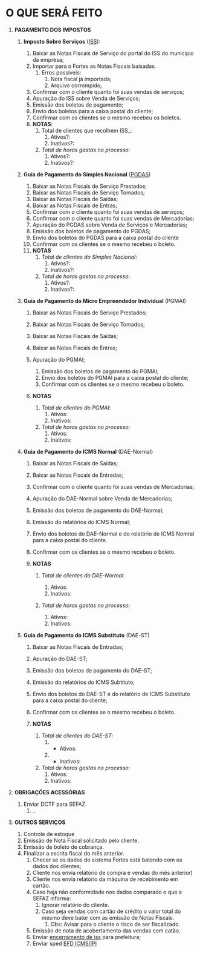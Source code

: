 # O QUE SERÁ FEITO

 1. <span id=id_pg_impostos></span> **PAGAMENTO DOS IMPOSTOS**

    1. <span id=id_iss></span> **Imposto Sobre Serviços** ([ISS](https://iss.fortaleza.ce.gov.br/grpfor/login.seam?cid=265817)):
       1. Baixar as Notas Fiscais de Serviço do portal do ISS do município da empresa;
       2. Importar para o Fortes as Notas Fiscais baixadas.
          1. Erros possíveis:
             1. Nota fiscal já importada;
             2. Arquivo corrompido;
       3. Confirmar com o cliente quanto foi suas vendas de serviços;
       4. Apuração do ISS sobre Venda de Serviços;
       5. Emissão dos boletos de pagamento;
       6. Envio dos boletos para a caixa postal do cliente;
       7. Confirmar com os clientes se o mesmo recebeu os boletos.
       8. **NOTAS**:
          1. Total de clientes que recolhem ISS_:
             1. Ativos?:
             2. Inativos?:
          2. _Total de horas gastas no processo_:
             1. Ativos?:
             2. Inativos?:

    2. <span id=id_pg_das></span> **Guia de Pagamento do Simples Nacional** ([PGDAS](http://www8.receita.fazenda.gov.br/SimplesNacional/Servicos/Grupo.aspx?grp=t&area=1))
       1. Baixar as Notas Fiscais de Serviço Prestados;
       2. Baixar as Notas Fiscais de Serviço Tomados;
       3. Baixar as Notas Fiscais de Saídas;
       4. Baixar as Notas Fiscais de Entras;
       5. Confirmar com o cliente quanto foi suas vendas de serviços;
       6. Confirmar com o cliente quanto foi suas vendas de Mercadorias;
       7. Apuração do PGDAS sobre Venda de Serviços e Mercadorias;
       8. Emissão dos boletos de pagamento do PGDAS;
       9. Envio dos boletos do PGDAS para a caixa postal do cliente
       10. Confirmar com os clientes se o mesmo recebeu o boleto.
       11. **NOTAS**
           1. _Total de clientes do Simples Nacional_:
              1. Ativos?:
              2. Inativos?:
           2. _Total de horas gastas no processo_:
              1. Ativos?:
              2. Inativos?:

    3. <span id=id_pg_mai></span> **Guia de Pagamento do Micro Empreendedor Individual** (PGMAI)
       1. Baixar as Notas Fiscais de Serviço Prestados;
       2. Baixar as Notas Fiscais de Serviço Tomados;
       3. Baixar as Notas Fiscais de Saídas;
       4. Baixar as Notas Fiscais de Entras;

       5. Apuração do PGMAI;
          1. Emissão dos boletos de pagamento do PGMAI;
          2. Envio dos boletos do PGMAI para a caixa postal do cliente;
          3. Confirmar com os clientes se o mesmo recebeu o boleto.

       6. **NOTAS**
           1. _Total de clientes do PGMAI_:
              1. Ativos:
              2. Inativos:
           2. _Total de horas gastas no processo_:
              1. Ativos:
              2. Inativos:

    4. <span id=id_dae_normal></span>**Guia de Pagamento do ICMS Normal** (DAE-Normal)
       1. Baixar as Notas Fiscais de Saídas;
       2. Baixar as Notas Fiscais de Entradas;
       3. Confirmar com o cliente quanto foi suas vendas de Mercadorias;
       4. Apuração do DAE-Normal sobre Venda de Mercadorias;
       5. Emissão dos boletos de pagamento do DAE-Normal;
       6. Emissão do relatórios do ICMS Normal;
       7. Envio dos boletos do DAE-Normal e do relatório de ICMS Nomral para a caixa postal do cliente.
       8. Confirmar com os clientes se o mesmo recebeu o boleto.

       9. **NOTAS**
          1. _Total de clientes do DAE-Normal_:
             1. Ativos:
             2. Inativos:

          2. _Total de horas gastas no processo_:
             1. Ativos:
             2. Inativos:

    5. <span id=id_dae_st></span>**Guia de Pagamento do ICMS Substituto** (DAE-ST)
       1. Baixar as Notas Fiscais de Entradas;
       2. Apuração do DAE-ST;
       3. Emissão dos boletos de pagamento do DAE-ST;
       4. Emissão do relatórios do ICMS Subtituto;
       5. Envio dos boletos do DAE-ST e do relatório de ICMS Substituto para a caixa postal do cliente;
       6. Confirmar com os clientes se o mesmo recebeu o boleto.

       7. **NOTAS**
          1. _Total de clientes do DAE-ST_:
             1. - Ativos:
             2. - Inativos:
          2. _Total de horas gastas no processo_:
             1. Ativos:
             2. Inativos:

 2. <span id=id_obr_acessorias></span>**OBRIGAÇÕES ACESSÓRIAS**
    1. Enviar DCTF para SEFAZ.
       1. ..

 3. <span id=id_outros></span>**OUTROS SERVIÇOS**
    1. Controle de estoque
    2. Emissão de Nota Fiscal solicitado pelo cliente.
    3. Emissão de boleto de cobrança.
    4. Finalizar a escrita fiscal do mês anterior.
       1. Checar se os dados do sistema Fortes está batendo com os dados dos clientes;
       2. Cliente nos envia relatório de compra e vendas do mês anterior)
       3. Cliente nos envia relatório da máquina de recebimento em cartão.
       4. Caso haja não conformidade nos dados comparado o que a SEFAZ informa:
          1. Ignorar relatório do cliente.
          2. Caso seja vendas com cartão de crédito o valor total do mesmo deve bater com as emissão de Notas Fiscais.
             1. Obs: Avisar para o cliente o risco de ser fiscalizado.
       5. Emissão de nota de acobertamento das vendas com catão.
       6. Enviar [encerramento de iss](https://iss.fortaleza.ce.gov.br/grpfor/login.seam?cid=373082) para prefeitura;
       7. Enviar sped [EFD ICMS/IPI](http://sped.rfb.gov.br/projeto/show/274)
